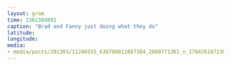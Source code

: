 ```yaml
---
layout: gram
time: 1362304891
caption: "Brad and Fanny just doing what they do"
latitude: 
longitude: 
media:
- media/posts/201303/11246555_638788012887384_2060771361_n_17842618723000351.jpg
---
```

